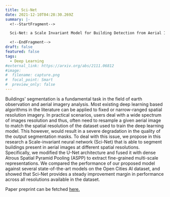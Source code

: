 ```yaml
---
title: Sci-Net
date: 2021-12-10T04:28:30.269Z
summary: |-
  <!--StartFragment-->

  Sci-Net: a Scale Invariant Model for Building Detection from Aerial Images

  <!--EndFragment-->
draft: false
featured: false
tags:
  - Deep Learning
#external_link: https://arxiv.org/abs/2111.06812
#image:
#  filename: capture.png
#  focal_point: Smart
#  preview_only: false
---
```

<!--StartFragment-->

Buildings' segmentation is a fundamental task in the field of earth observation and aerial imagery analysis. Most existing deep learning based algorithms in the literature can be applied to fixed or narrow-ranged spatial resolution imagery. In practical scenarios, users deal with a wide spectrum of images resolution and thus, often need to resample a given aerial image to match the spatial resolution of the dataset used to train the deep learning model. This however, would result in a severe degradation in the quality of the output segmentation masks. To deal with this issue, we propose in this research a Scale-invariant neural network (Sci-Net) that is able to segment buildings present in aerial images at different spatial resolutions. Specifically, we modified the U-Net architecture and fused it with dense Atrous Spatial Pyramid Pooling (ASPP) to extract fine-grained multi-scale representations. We compared the performance of our proposed model against several state-of-the-art models on the Open Cities AI dataset, and showed that Sci-Net provides a steady improvement margin in performance across all resolutions available in the dataset.

Paper preprint can be fetched <a href="https://arxiv.org/abs/2111.06812" target="_blank">here.</a>


<!--EndFragment-->